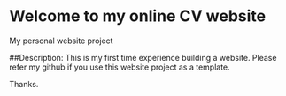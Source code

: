 # Welcome to my online CV website
My personal website project

##Description: 
This is my first time experience building a website.
Please refer my github if you use this website project as a template.

Thanks.
